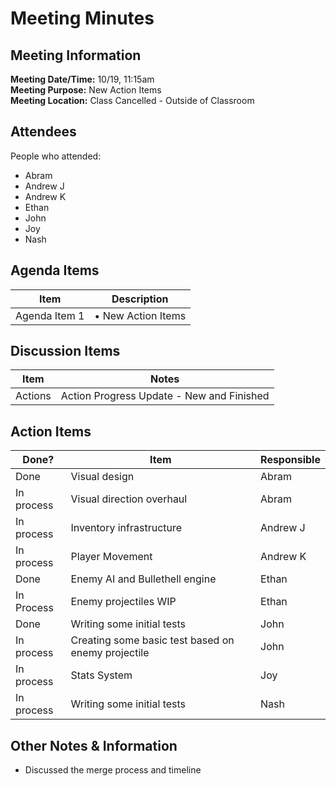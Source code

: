 # Meeting Minutes
## Meeting Information
**Meeting Date/Time:** 10/19, 11:15am<br> 
**Meeting Purpose:** New Action Items  <br>
**Meeting Location:** Class Cancelled - Outside of Classroom <br>

## Attendees
People who attended:
- Abram
- Andrew J
- Andrew K
- Ethan
- John
- Joy
- Nash

## Agenda Items

Item | Description
---- | ----
Agenda Item 1 | • New Action Items

## Discussion Items
Item | Notes |
---- | ---- | 
Actions | Action Progress Update - New and Finished|

## Action Items
| Done? | Item | Responsible | 
| ---- | ---- | ---- | 
| Done | Visual design |Abram |  
| In process | Visual direction overhaul | Abram |
| In process | Inventory infrastructure | Andrew J | 
| In process | Player Movement | Andrew K | 
| Done | Enemy AI and Bullethell engine | Ethan | 
| In Process | Enemy projectiles WIP | Ethan |
| Done | Writing some initial tests | John | 
| In process | Creating some basic test based on enemy projectile | John |
| In process | Stats System | Joy | asap |
| In process | Writing some initial tests | Nash | 


## Other Notes & Information
- Discussed the merge process and timeline
